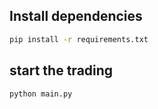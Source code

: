 
## Install dependencies
```bash
pip install -r requirements.txt
```

## start the trading
```bash
python main.py
```
